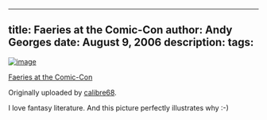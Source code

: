 -----
title:  Faeries at the Comic-Con
author: Andy Georges
date: August 9, 2006
description: 
tags: 
-----







[![image](03117BC8-B6B9-4F84-B77D-EE455C3281F8-1.jpg)](http://www.flickr.com/photos/calibre68/196457436/)


[Faeries at the
Comic-Con](http://www.flickr.com/photos/calibre68/196457436/)


Originally uploaded by
[calibre68](http://www.flickr.com/people/calibre68/).


I love fantasy literature. And this picture perfectly illustrates why
:-)




